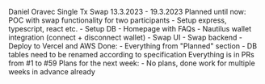 Daniel Oravec
Single Tx Swap
13.3.2023 - 19.3.2023
Planned until now: POC with swap functionality for two participants
    - Setup express, typescript, react etc.
    - Setup DB
    - Homepage with FAQs
    - Nautilus wallet integration (connect + disconnect wallet)
    - Swap UI
    - Swap backend
    - Deploy to Vercel and AWS
Done:
    - Everything from "Planned" section
    - DB tables need to be renamed according to specification
    Everything is in PRs from #1 to #59
Plans for the next week:
    - No plans, done work for multiple weeks in advance already
